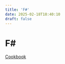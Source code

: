 ```yaml
---
title: 'F#'
date: 2025-02-18T18:40:10
draft: false
---
```


# F#

[Cookbook](F#%20a76d963ac8a34efbb15c61cb38c66cdd/Cookbook%20e3ef774803784e8ea8600ab530346186.md)
